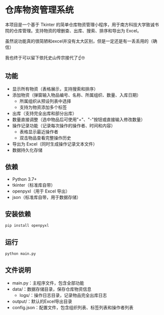 # 仓库物资管理系统

本项目是一个基于 Tkinter 的简单仓库物资管理小程序，用于南方科技大学致诚书院的仓库管理。支持物资的增删查、出库、搜索、排序和导出为 Excel。

虽然说功能真的很简陋和excel并没有太大区别，但是一定还是有一丢丢用的（确信）

我也终于可以留下依托史山传宗接代了☝️🤓

## 功能
- 显示所有物资（表格展示，支持搜索和排序）
- 添加物资（弹窗输入物品编号、名称、所属组织、数量、入库日期）
  - 所属组织从预设列表中选择
  - 支持为物资添加多个标签
- 出库（支持完全出库和部分出库）
- 数量直接调整（选中物品后可使用"+"、"-"按钮或直接输入修改数量）
- 操作记录功能（记录每次操作的操作者、时间和内容）
  - 表格显示最近操作者
  - 双击物品查看完整操作历史
- 导出为 Excel（同时生成操作记录文本文件）
- 数据持久化存储

## 依赖
- Python 3.7+
- tkinter（标准库自带）
- openpyxl（用于 Excel 导出）
- json（标准库自带，用于数据存储）

## 安装依赖
```sh
pip install openpyxl
```

## 运行
```sh
python main.py
```

## 文件说明
- main.py：主程序文件，包含全部功能
- data/：数据存储目录，保存仓库物资信息
  - logs/：操作日志目录，记录物品完全出库日志
- output/：默认的Excel导出目录
- config.json：配置文件，包含组织列表、标签列表和操作者列表
